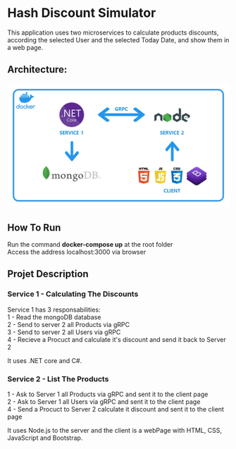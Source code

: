 # Hash Discount Simulator
This application uses two microservices to calculate products discounts, according the selected User and the selected Today Date, and show them in a web page.

## Architecture: 
![Solution Architecture](https://github.com/gastraube/hash-discount-calculator/blob/master/HASH.ProductsList/server/client/img/scheme.JPG?raw=true)


## How To Run

Run the command **docker-compose up** at the root folder  
Access the address localhost:3000 via browser

## Projet Description 
### Service 1 - Calculating The Discounts
Service 1 has 3 responsabilities:  
1 - Read the mongoDB database  
2 - Send to server 2 all Products via gRPC  
3 - Send to server 2 all Users via gRPC  
4 - Recieve a Procuct and calculate it's discount and send it back to Server 2  

It uses .NET core and C#.

### Service 2 - List The Products
1 - Ask to Server 1 all Products via gRPC and sent it to the client page  
2 - Ask to Server 1 all Users via gRPC and sent it to the client page  
4 - Send a Procuct to Server 2 calculate it discount and sent it to the client page  

It uses Node.js to the server and the client is a webPage with HTML, CSS, JavaScript and Bootstrap.
